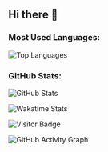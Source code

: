 ## Hi there 👋

<!--
**Meena7681/Meena7681** is a ✨ _special_ ✨ repository because its `README.md` (this file) appears on your GitHub profile.

Here are some ideas to get you started:

- 🔭 I’m currently working on ...
- 🌱 I’m currently learning ...
- 👯 I’m looking to collaborate on ...
- 🤔 I’m looking for help with ...
- 💬 Ask me about ...
- 📫 How to reach me: ...
- 😄 Pronouns: ...
- ⚡ Fun fact: ...
-->

### Most Used Languages:
![Top Languages](https://github-readme-stats.vercel.app/api/top-langs/?username=meena7681&langs_count=15&layout=compact&theme=onedark)

### GitHub Stats:
![GitHub Stats](https://github-readme-stats.vercel.app/api?username=meena7681&show_icons=true&theme=dark)

![Wakatime Stats](https://github-readme-stats.vercel.app/api/wakatime?username=yourwakatimeusername)

![Visitor Badge](https://visitor-badge.laobi.icu/badge?page_id=meena7681.yourrepo)

![GitHub Activity Graph](https://activity-graph.herokuapp.com/graph?username=yourusername&theme=github)


